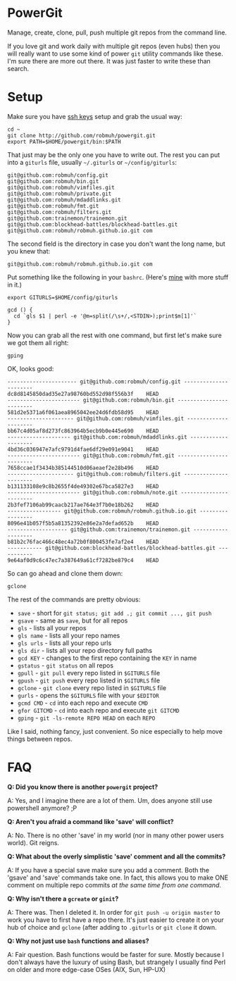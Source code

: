 PowerGit
========

Manage, create, clone, pull, push multiple git repos from the command
line.

If you love git and work daily with multiple git repos (even hubs) then
you will really want to use some kind of power `git` utility commands
like these. I'm sure there are more out there. It was just faster to write
these than search.

Setup
=====

Make sure you have [ssh keys][] setup and grab the usual way:

```
cd ~
git clone http://github.com/robmuh/powergit.git
export PATH=$HOME/powergit/bin:$PATH
```

That just may be the only one you have to write out. The rest you can
put into a `giturls` file, usually `~/.giturls` or `~/config/giturls`:

```
git@github.com:robmuh/config.git
git@github.com:robmuh/bin.git
git@github.com:robmuh/vimfiles.git
git@github.com:robmuh/private.git
git@github.com:robmuh/mdaddlinks.git
git@github.com:robmuh/fmt.git
git@github.com:robmuh/filters.git
git@github.com:trainemon/trainemon.git
git@github.com:blockhead-battles/blockhead-battles.git
git@github.com:robmuh/robmuh.github.io.git com
```

The second field is the directory in case you don't want the long
name, but you knew that:

```
git@github.com:robmuh/robmuh.github.io.git com
```

Put something like the following in your `bashrc`. (Here's [mine][] with
more stuff in it.)

```
export GITURLS=$HOME/config/giturls

gcd () {
  cd `gls $1 | perl -e '@m=split(/\s+/,<STDIN>);print$m[1]'`
}

```

Now you can grab all the rest with one command, but first let's make
sure we got them all right:

```
gping
```
OK, looks good:

```
---------------------- git@github.com:robmuh/config.git ----------------------
dc8d8145850dad35e27a98760bd552d98f556b3f	HEAD
----------------------- git@github.com:robmuh/bin.git ------------------------
581d2e5371a6f061aea8965042ee24d6fdb58d95	HEAD
--------------------- git@github.com:robmuh/vimfiles.git ---------------------
bb67c4d05af8d273fc863964b5ecb9b0e445e690	HEAD
-------------------- git@github.com:robmuh/mdaddlinks.git --------------------
4bd36c036947e7afc9791d4fae6df29e091e9041	HEAD
----------------------- git@github.com:robmuh/fmt.git ------------------------
7658ccae1f3434b385144510d06aeaef2e28b496	HEAD
--------------------- git@github.com:robmuh/filters.git ----------------------
b131133108e9c8b2655f4de49302e67bca5827e3	HEAD
----------------------- git@github.com:robmuh/note.git -----------------------
2b3fef7106ab99caacb217ae764e3f7b0e18b262	HEAD
----------------- git@github.com:robmuh/robmuh.github.io.git -----------------
8096e41b057f5b5a81352392e86e2a7defad652b	HEAD
------------------- git@github.com:trainemon/trainemon.git -------------------
b81b2c76fac466c48ec4a72b0f800453fe7af2e4	HEAD
----------- git@github.com:blockhead-battles/blockhead-battles.git -----------
9e64af0d9c6c47ec7a387649a61cf7282be879c4	HEAD
```
So can go ahead and clone them down:

```
gclone
```

The rest of the commands are pretty obvious:

* `save` - short for `git status; git add .; git commit ..., git push`
* `gsave` - same as `save`, but for all repos
* `gls` - lists all your repos
* `gls name` - lists all your repo names
* `gls urls` - lists all your repo urls
* `gls dir` - lists all your repo directory full paths
* `gcd KEY` - changes to the first repo containing the `KEY` in name
* `gstatus` - `git status` on all repos
* `gpull` - `git pull` every repo listed in `$GITURLS` file
* `gpush` - `git push` every repo listed in `$GITURLS` file
* `gclone` - `git clone` every repo listed in `$GITURLS` file
* `gurls` - opens the `$GITURLS` file with your `$EDITOR`
* `gcmd CMD` - `cd` into each repo and execute `CMD` 
* `gfor GITCMD` - `cd` into each repo and execute `git GITCMD` 
* `gping` - `git -ls-remote REPO HEAD` on each `REPO`

Like I said, nothing fancy, just convenient. So nice especially to
help move things between repos.

FAQ
===

**Q: Did you know there is another `powergit` project?**

A: Yes, and I imagine there are a lot of them. Um, does anyone still use
powershell anymore? ;P

**Q: Aren't you afraid a command like 'save' will conflict?**

A: No. There is no other 'save' in my world (nor in many other power
users world). Git reigns.

**Q: What about the overly simplistic 'save' comment and all the
commits?**

A: If you have a special save make sure you add a comment. Both the
'gsave' and 'save' commands take one. In fact, this allows you to make
ONE comment on multiple repo commits *at the same time from one
command*.

**Q: Why isn't there a `gcreate` or `ginit`?**

A: There was. Then I deleted it. In order for `git push -u origin
master` to work you have to first have a repo there. It's just easier
to create it on your hub of choice and `gclone` (after adding to
`.giturls` or `git clone` it down.

**Q: Why not just use `bash` functions and aliases?**

A: Fair question. Bash functions would be faster for sure. Mostly
because I don't always have the luxury of using Bash, but strangely
I usually find Perl on older and more edge-case OSes (AIX, Sun, HP-UX)

[mine]: https://github.com/robmuh/config/blob/master/bashrc
[ssh keys]: https://help.github.com/articles/generating-ssh-keys
